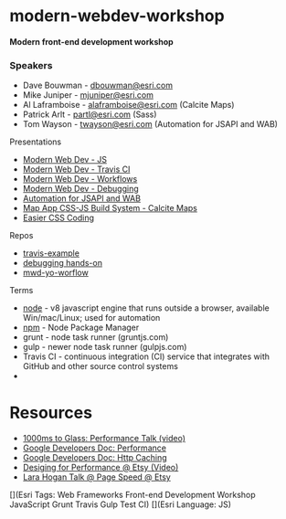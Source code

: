 # modern-webdev-workshop
#### Modern front-end development workshop

### Speakers
- Dave Bouwman - dbouwman@esri.com
- Mike Juniper - mjuniper@esri.com
- Al Laframboise - alaframboise@esri.com (Calcite Maps)
- Patrick Arlt - partl@esri.com (Sass)
- Tom Wayson - twayson@esri.com (Automation for JSAPI and WAB)


Presentations
* [Modern Web Dev - JS](http://mjuniper.github.io/presentations/modern-webdev-js#/)
* [Modern Web Dev - Travis CI](http://mjuniper.github.io/presentations/modern-webdev-ci#/)
* [Modern Web Dev - Workflows](http://mjuniper.github.io/presentations/modern-webdev-workflow.html#/)
* [Modern Web Dev - Debugging ](http://mjuniper.github.io/presentations/modern-webdev-debugging.html#/)
* [Automation for JSAPI and WAB](http://tomwayson.github.io/mwd-jsapi/)
* [Map App CSS-JS Build System - Calcite Maps](http://slides.com/alaframboise/calcite-maps#/) 
* [Easier CSS Coding](http://patrickarlt.com/css-tooling-dev-summit-2016/#/)

Repos
* [travis-example](https://github.com/mjuniper/travis-example)
* [debugging hands-on](https://github.com/mjuniper/mwd-debugging)
* [mwd-yo-worflow](https://github.com/mjuniper/mwd-yo-workflow/issues/2)


Terms
* [node](nodejs.org) - v8 javascript engine that runs outside a browser, available Win/mac/Linux; used for automation
* [npm](https://www.npmjs.com/) - Node Package Manager
* grunt - node task runner (gruntjs.com)
* gulp - newer node task runner (gulpjs.com)
* Travis CI - continuous integration (CI) service that integrates with GitHub and other source control systems
* 

# Resources
- [1000ms to Glass: Performance Talk (video)](https://www.youtube.com/watch?v=Il4swGfTOSM)
- [Google Developers Doc: Performance](https://developers.google.com/web/fundamentals/performance/?hl=en)
- [Google Developers Doc: Http Caching](https://developers.google.com/web/fundamentals/performance/optimizing-content-efficiency/http-caching?hl=en#cache-control)
- [Desiging for Performance @ Etsy (Video)](http://larahogan.me/)
- [Lara Hogan Talk @ Page Speed @ Etsy](https://www.youtube.com/watch?v=EPDZJbTLOQI)


[](Esri Tags: Web Frameworks Front-end Development Workshop JavaScript Grunt Travis Gulp Test CI)
[](Esri Language: JS)


